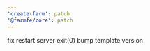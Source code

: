 ```yaml
---
'create-farm': patch
'@farmfe/core': patch
---
```


fix restart server exit(0) bump template version
